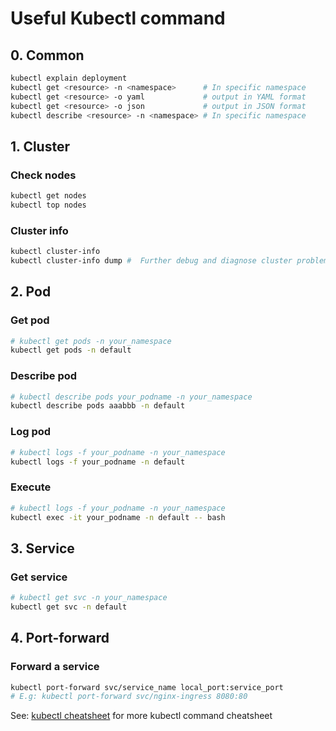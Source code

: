 # Useful Kubectl command

## 0. Common

```bash
kubectl explain deployment
kubectl get <resource> -n <namespace>      # In specific namespace
kubectl get <resource> -o yaml             # output in YAML format
kubectl get <resource> -o json             # output in JSON format
kubectl describe <resource> -n <namespace> # In specific namespace
```

## 1. Cluster

### Check nodes

```bash
kubectl get nodes
kubectl top nodes
```

### Cluster info

```bash
kubectl cluster-info
kubectl cluster-info dump #  Further debug and diagnose cluster problems
```

## 2. Pod

### Get pod

```bash
# kubectl get pods -n your_namespace
kubectl get pods -n default
```

### Describe pod

```bash
# kubectl describe pods your_podname -n your_namespace
kubectl describe pods aaabbb -n default
```

### Log pod

```bash
# kubectl logs -f your_podname -n your_namespace
kubectl logs -f your_podname -n default
```

### Execute

```bash
# kubectl logs -f your_podname -n your_namespace
kubectl exec -it your_podname -n default -- bash
```

## 3. Service

### Get service

```bash
# kubectl get svc -n your_namespace
kubectl get svc -n default
```

## 4. Port-forward

### Forward a service

```bash
kubectl port-forward svc/service_name local_port:service_port
# E.g: kubectl port-forward svc/nginx-ingress 8080:80
```

See: [kubectl cheatsheet](https://kubernetes.io/docs/reference/kubectl/quick-reference/) for more kubectl command cheatsheet
